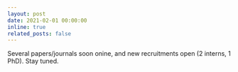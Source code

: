 ```yaml
---
layout: post
date: 2021-02-01 00:00:00
inline: true
related_posts: false
---
```


Several papers/journals soon onine, and new recruitments open (2 interns, 1 PhD). Stay tuned.
